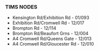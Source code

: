 ### TIMS NODES

* Kensington Rd/Exhibition Rd - 01/093
* Exhibition Rd/Cromwell Rd - 12/017
* Brompton Rd - 12/114
* Brompton Rd/Beaufort Grns - 12/004
* A4 Cromwell Rd/Queens Gate - 12/013
* A4 Cromwell Rd/Gloucester Rd - 12/010
